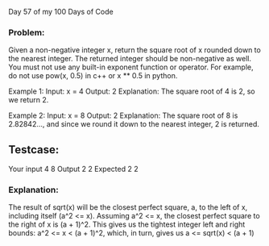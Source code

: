 Day 57 of my 100 Days of Code
### Problem: 
Given a non-negative integer x, return the square root of x rounded down to the nearest integer. The returned integer should be non-negative as well. 
You must not use any built-in exponent function or operator. For example, do not use pow(x, 0.5) in c++ or x ** 0.5 in python.
 
Example 1:
Input: x = 4
Output: 2
Explanation: The square root of 4 is 2, so we return 2.

Example 2:
Input: x = 8
Output: 2
Explanation: The square root of 8 is 2.82842..., and since we round it down to the nearest integer, 2 is returned.

## Testcase:
Your input
4
8
Output
2
2
Expected
2
2

### Explanation:
The result of sqrt(x) will be the closest perfect square, a, to the left of x, including itself (a^2 <= x). 
Assuming a^2 <= x, the closest perfect square to the right of x is (a + 1)^2. 
This gives us the tightest integer left and right bounds: a^2 <= x < (a + 1)^2, which, in turn, gives us a <= sqrt(x) < (a + 1)
